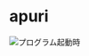 # apuri
![プログラム起動時](https://github.com/06150820/apuri/commit/8b0bc4e5b1a1ae4c6bbc57d2aa831c8093496be4#diff-1f192c351617021dc2ccfd79fe213b79ce007fdf0c90678b4a90761b64b97e1f)
